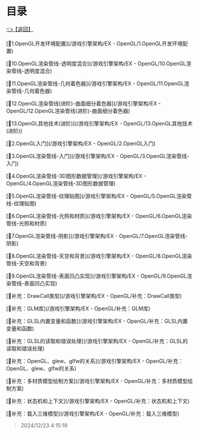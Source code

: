 # 目录  


[👈【返回】](/__Catalog__/游戏引擎架构/__Catalog__游戏引擎架构)  


[📜1.OpenGL开发环境配置](/游戏引擎架构/EX - OpenGL/1.OpenGL开发环境配置)  

[📜10.OpenGL渲染管线-透明度混合](/游戏引擎架构/EX - OpenGL/10.OpenGL渲染管线-透明度混合)  

[📜11.OpenGL渲染管线-几何着色器](/游戏引擎架构/EX - OpenGL/11.OpenGL渲染管线-几何着色器)  

[📜12.OpenGL渲染管线(进阶)-曲面细分着色器](/游戏引擎架构/EX - OpenGL/12.OpenGL渲染管线(进阶)-曲面细分着色器)  

[📜13.OpenGL其他技术(进阶)](/游戏引擎架构/EX - OpenGL/13.OpenGL其他技术(进阶))  

[📜2.OpenGL入门](/游戏引擎架构/EX - OpenGL/2.OpenGL入门)  

[📜3.OpenGL渲染管线-入门](/游戏引擎架构/EX - OpenGL/3.OpenGL渲染管线-入门)  

[📜4.OpenGL渲染管线-3D图形数据管理](/游戏引擎架构/EX - OpenGL/4.OpenGL渲染管线-3D图形数据管理)  

[📜5.OpenGL渲染管线-纹理贴图](/游戏引擎架构/EX - OpenGL/5.OpenGL渲染管线-纹理贴图)  

[📜6.OpenGL渲染管线-光照和材质](/游戏引擎架构/EX - OpenGL/6.OpenGL渲染管线-光照和材质)  

[📜7.OpenGL渲染管线-阴影](/游戏引擎架构/EX - OpenGL/7.OpenGL渲染管线-阴影)  

[📜8.OpenGL渲染管线-天空和背景](/游戏引擎架构/EX - OpenGL/8.OpenGL渲染管线-天空和背景)  

[📜9.OpenGL渲染管线-表面凹凸实现](/游戏引擎架构/EX - OpenGL/9.OpenGL渲染管线-表面凹凸实现)  

[📜补充：DrawCall类型](/游戏引擎架构/EX - OpenGL/补充：DrawCall类型)  

[📜补充：GLM库](/游戏引擎架构/EX - OpenGL/补充：GLM库)  

[📜补充：GLSL内置变量和函数](/游戏引擎架构/EX - OpenGL/补充：GLSL内置变量和函数)  

[📜补充：GLSL的读取和错误处理](/游戏引擎架构/EX - OpenGL/补充：GLSL的读取和错误处理)  

[📜补充：OpenGL、glew、glfw的关系](/游戏引擎架构/EX - OpenGL/补充：OpenGL、glew、glfw的关系)  

[📜补充：多材质模型绘制方案](/游戏引擎架构/EX - OpenGL/补充：多材质模型绘制方案)  

[📜补充：状态机和上下文](/游戏引擎架构/EX - OpenGL/补充：状态机和上下文)  

[📜补充：载入三维模型](/游戏引擎架构/EX - OpenGL/补充：载入三维模型)  







> 2024/12/23 4:15:19
